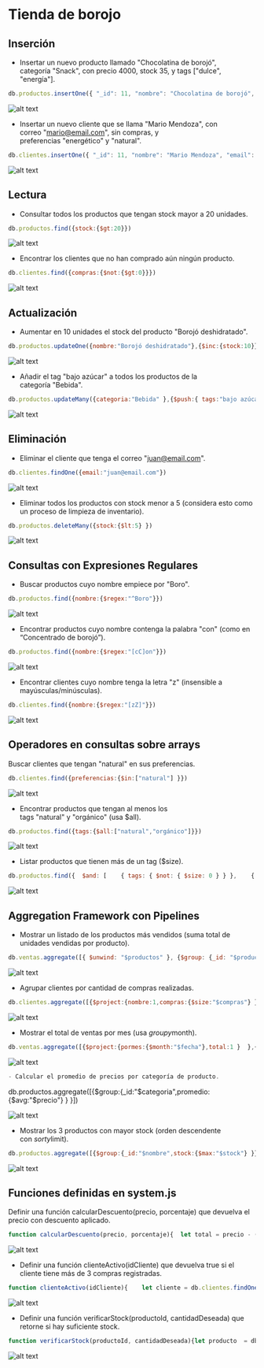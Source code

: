 # Tienda de borojo 

## Inserción 

- Insertar un nuevo producto llamado "Chocolatina de borojó", categoría "Snack", con precio 4000, stock 35, y tags ["dulce", "energía"].


```javascript
db.productos.insertOne({ "_id": 11, "nombre": "Chocolatina de borojó", "categoria": "Snack", "precio": 4000, "stock": 35, "tags": ["dulce", "energía"] })
```

![alt text](image.png)

- Insertar un nuevo cliente que se llama "Mario Mendoza", con correo "mario@email.com", sin compras, y preferencias "energético" y "natural".

```javascript
db.clientes.insertOne({ "_id": 11, "nombre": "Mario Mendoza", "email": "mario@email.com", "compras": [], "preferencias": ["natural", "energético"] })
```

![alt text](image-1.png)

## Lectura

- Consultar todos los productos que tengan stock mayor a 20 unidades.

```javascript
db.productos.find({stock:{$gt:20}})
```

![alt text](image-2.png)


- Encontrar los clientes que no han comprado aún ningún producto.

```javascript
db.clientes.find({compras:{$not:{$gt:0}}})
```

![alt text](image-3.png)

## Actualización
- Aumentar en 10 unidades el stock del producto "Borojó deshidratado".

```javascript
db.productos.updateOne({nombre:"Borojó deshidratado"},{$inc:{stock:10}})
```

![alt text](image-4.png)

- Añadir el tag "bajo azúcar" a todos los productos de la categoría "Bebida".

```javascript
db.productos.updateMany({categoria:"Bebida" },{$push:{ tags:"bajo azúcar"} })
```

![alt text](image-5.png)

## Eliminación

- Eliminar el cliente que tenga el correo "juan@email.com".
```javascript
db.clientes.findOne({email:"juan@email.com"})
```
![alt text](image-6.png)


- Eliminar todos los productos con stock menor a 5 (considera esto como un proceso de limpieza de inventario).

```javascript
db.productos.deleteMany({stock:{$lt:5} })
```
![alt text](image-7.png)


## Consultas con Expresiones Regulares

- Buscar productos cuyo nombre empiece por "Boro".

```javascript
db.productos.find({nombre:{$regex:"^Boro"}})
```
![alt text](image-8.png)

- Encontrar productos cuyo nombre contenga la palabra "con" (como en “Concentrado de borojó”).


```javascript
db.productos.find({nombre:{$regex:"[cC]on"}})
```

![alt text](image-9.png)

- Encontrar clientes cuyo nombre tenga la letra "z" (insensible a mayúsculas/minúsculas).

```javascript
db.clientes.find({nombre:{$regex:"[zZ]"}})
```
![alt text](image-10.png)

## Operadores en consultas sobre arrays

Buscar clientes que tengan "natural" en sus preferencias.

```javascript
db.clientes.find({preferencias:{$in:["natural"] }})
```

![alt text](image-11.png)

- Encontrar productos que tengan al menos los tags "natural" y "orgánico" (usa $all).

```javascript
db.productos.find({tags:{$all:["natural","orgánico"]}})
```

![alt text](image-12.png)

- Listar productos que tienen más de un tag ($size).
```javascript
db.productos.find({  $and: [    { tags: { $not: { $size: 0 } } },    { tags: { $not: { $size: 1 } } }  ]})
```
![alt text](image-13.png)

## Aggregation Framework con Pipelines

- Mostrar un listado de los productos más vendidos (suma total de unidades vendidas por producto).

```javascript
db.ventas.aggregate([{ $unwind: "$productos" }, {$group: {_id: "$productos.productoId",totalUnidadesVendidas: { $sum: "$productos.cantidad" }}},{ $sort: { totalUnidadesVendidas: -1 } }])
```

![alt text](image-14.png)

- Agrupar clientes por cantidad de compras realizadas.

```javascript
db.clientes.aggregate([{$project:{nombre:1,compras:{$size:"$compras"} } }])
```

![alt text](image-15.png)

- Mostrar el total de ventas por mes (usa $group y $month).

```javascript
db.ventas.aggregate([{$project:{pormes:{$month:"$fecha"},total:1 }  },{$group:{_id:"$pormes",total:{$sum:"$total"} } } ])
```

![alt text](image-16.png)

```javascript
- Calcular el promedio de precios por categoría de producto.
```
db.productos.aggregate([{$group:{_id:"$categoria",promedio:{$avg:"$precio"} } }])

![alt text](image-17.png)

- Mostrar los 3 productos con mayor stock (orden descendente con $sort y $limit).   

```javascript
db.productos.aggregate([{$group:{_id:"$nombre",stock:{$max:"$stock"} }},{$sort:{stock:-1}},{$limit:3} ])
```

 ![alt text](image-18.png)

## Funciones definidas en system.js
Definir una función calcularDescuento(precio, porcentaje) que devuelva el precio con descuento aplicado.

```javascript
function calcularDescuento(precio, porcentaje){  let total = precio - (precio * porcentaje )/100; return total};
```

![alt text](image-19.png)

- Definir una función clienteActivo(idCliente) que devuelva true si el cliente tiene más de 3 compras registradas.

```javascript
function clienteActivo(idCliente){    let cliente = db.clientes.findOne({_id:idCliente});print(cliente.compras.length);if (cliente.compras.length >3) {return print(true)} else {return print(false)};};
```

![alt text](image-20.png)

- Definir una función verificarStock(productoId, cantidadDeseada) que retorne si hay suficiente stock.

```javascript
function verificarStock(productoId, cantidadDeseada){let producto  = db.productos.findOne({_id:productoId}); if (producto.stock > cantidadDeseada) { return print("si hay suficiente stock")  } else { return print("no hay suficiente stock") };};
```

![alt text](image-21.png)
